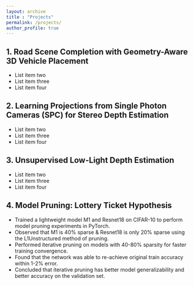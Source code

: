 ```yaml
---
layout: archive
title : "Projects"
permalink: /projects/
author_profile: true
---
```


## 1. **Road Scene Completion with Geometry-Aware 3D Vehicle Placement** 
   * List item two
   * List item three
   * List item four

## 2. **Learning Projections from Single Photon Cameras (SPC) for Stereo Depth Estimation** 
  * List item two
  * List item three
  * List item four

## 3. **Unsupervised Low-Light Depth Estimation**
  * List item two
  * List item three
  * List item four
  
## 4. **Model Pruning: Lottery Ticket Hypothesis** 
  *	Trained a lightweight model M1 and Resnet18 on CIFAR-10 to perform model pruning experiments in PyTorch.
  *	Observed that M1 is 40% sparse & Resnet18 is only 20% sparse using the L1Unstructured method of pruning. 
  *	Performed iterative pruning on models with 40-80% sparsity for faster training convergence.
  *	Found that the network was able to re-achieve original train accuracy within 1-2% error.
  *	Concluded that iterative pruning has better model generalizability and better accuracy on the validation set. 

  
 
